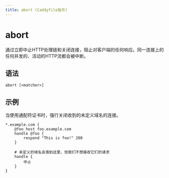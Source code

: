 ```yaml
---
title: abort (Caddyfile指令)
---
```


# abort

通过立即中止HTTP处理链和关闭连接，阻止对客户端的任何响应。同一连接上的任何并发的、活动的HTTP流都会被中断。


## 语法

```caddy-d
abort [<matcher>]
```

## 示例

当使用通配符证书时，强行关闭收到的未定义域名的连接。

```caddy
*.example.com {
    @foo host foo.example.com
    handle @foo {
        respond "This is foo!" 200
    }

    # 未定义的域名会落到这里，但我们不想接收它们的请求
    handle {
        中止
    }
}
```